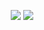 <div align="justify">
    <p align="center">
<image src="https://readme-typing-svg.herokuapp.com?font=Fira+Code&pause=1000&width=435&lines=I'm+Robert%2C+a+FrontEnd+developer+;Mys+main+lang+are+Js+and+C%23">
    <image src="https://github.com/LeerotByte/LeerotByte/blob/main/git/myrom.gif">
    </p
</div>


<!--
**LeerotByte/LeerotByte** is a ✨ _special_ ✨ repository because its `README.md` (this file) appears on your GitHub profile.

Here are some ideas to get you started:

- 🔭 I’m currently working on ...
- 🌱 I’m currently learning ...
- 👯 I’m looking to collaborate on ...
- 🤔 I’m looking for help with ...
- 💬 Ask me about ...
- 📫 How to reach me: ...
- 😄 Pronouns: ...
- ⚡ Fun fact: ...
-->
